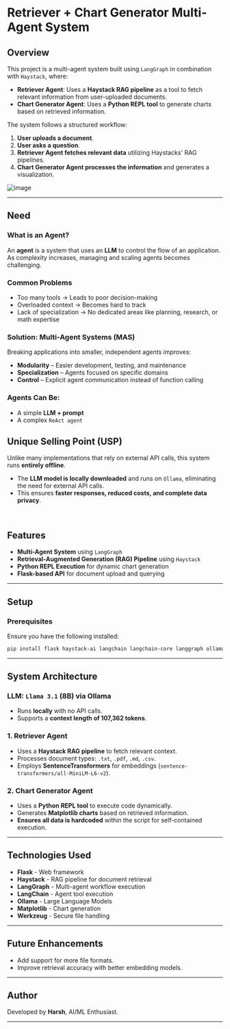 # Retriever + Chart Generator Multi-Agent System

## Overview

This project is a multi-agent system built using `LangGraph` in combination with `Haystack`, where:

- **Retriever Agent**: Uses a **Haystack RAG pipeline** as a tool to fetch relevant information from user-uploaded documents.
- **Chart Generator Agent**: Uses a **Python REPL tool** to generate charts based on retrieved information.

The system follows a structured workflow:
1. **User uploads a document**.
2. **User asks a question**.
3. **Retriever Agent fetches relevant data** utilizing Haystacks' RAG pipelines.
4. **Chart Generator Agent processes the information** and generates a visualization.

![image](https://github.com/user-attachments/assets/ae6ea061-bbc0-405a-92fe-8f7711712768)

---

## Need

### What is an Agent?  
An **agent** is a system that uses an **LLM** to control the flow of an application.  
As complexity increases, managing and scaling agents becomes challenging.  

### Common Problems  
- Too many tools → Leads to poor decision-making  
- Overloaded context → Becomes hard to track  
- Lack of specialization → No dedicated areas like planning, research, or math expertise  

### Solution: Multi-Agent Systems (MAS)  
Breaking applications into smaller, independent agents improves:  

- **Modularity** – Easier development, testing, and maintenance  
- **Specialization** – Agents focused on specific domains  
- **Control** – Explicit agent communication instead of function calling  

### Agents Can Be:  
- A simple **LLM + prompt**
- A complex `ReAct agent`

## Unique Selling Point (USP)  
Unlike many implementations that rely on external API calls, this system runs **entirely offline**.  
- The **LLM model is locally downloaded** and runs on `Ollama`, eliminating the need for external API calls.  
- This ensures **faster responses, reduced costs, and complete data privacy**.  

​
## Features

- **Multi-Agent System** using `LangGraph`  
- **Retrieval-Augmented Generation (RAG) Pipeline** using `Haystack`  
- **Python REPL Execution** for dynamic chart generation  
- **Flask-based API** for document upload and querying  

---

## Setup

### Prerequisites

Ensure you have the following installed:

```bash
pip install flask haystack-ai langchain langchain-core langgraph ollama matplotlib werkzeug
```

---

## System Architecture  

### LLM: `Llama 3.1` (8B) via Ollama  
- Runs **locally** with no API calls.  
- Supports a **context length of 107,362 tokens**.  

### 1. **Retriever Agent**  
- Uses a **Haystack RAG pipeline** to fetch relevant context.  
- Processes document types: `.txt`, `.pdf`, `.md`, `.csv`.  
- Employs **SentenceTransformers** for embeddings (`sentence-transformers/all-MiniLM-L6-v2`).  

### 2. **Chart Generator Agent**  
- Uses a **Python REPL tool** to execute code dynamically.  
- Generates **Matplotlib charts** based on retrieved information.  
- **Ensures all data is hardcoded** within the script for self-contained execution.  

---

## Technologies Used

- **Flask** - Web framework
- **Haystack** - RAG pipeline for document retrieval
- **LangGraph** - Multi-agent workflow execution
- **LangChain** - Agent tool execution
- **Ollama** - Large Language Models
- **Matplotlib** - Chart generation
- **Werkzeug** - Secure file handling

---

## Future Enhancements

- Add support for more file formats.
- Improve retrieval accuracy with better embedding models.

---

## Author

Developed by **Harsh**, AI/ML Enthusiast. 

---
